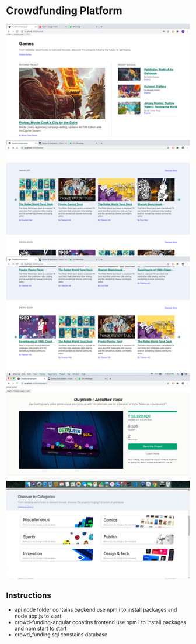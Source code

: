# Crowdfunding Platform

<img src= "screens/home.png">

<img src= "screens/Screenshot 2020-03-13 at 6.20.02 PM.png">

<img src= "screens/Screenshot 2020-03-13 at 6.20.10 PM.png">

<img src= "screens/camp.png">

<img src= "screens/WhatsApp Image 2020-06-15 at 00.29.29.jpeg">

## Instructions
- api node folder contains backend use npm i to install packages and node app.js to start 
- crowd-funding-angular conatins frontend use npm i to install packages and npm start to start
- crowd_funding.sql constains database 


